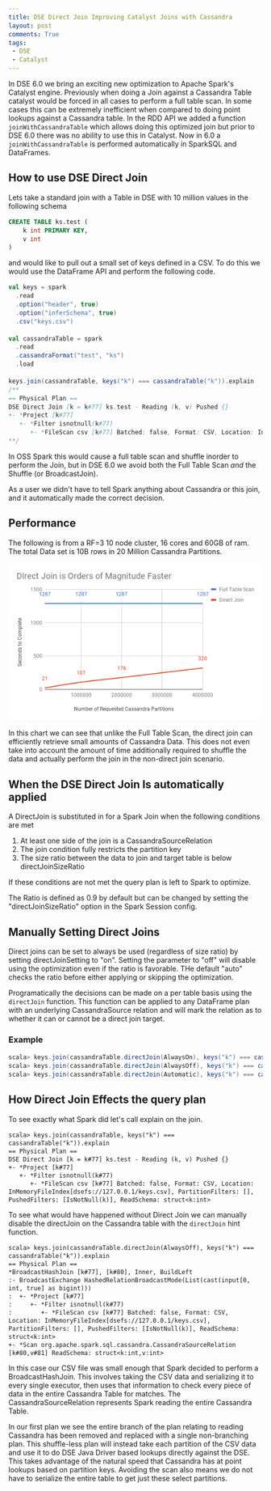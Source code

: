 ```yaml
---
title: DSE Direct Join Improving Catalyst Joins with Cassandra
layout: post
comments: True
tags:
 - DSE
 - Catalyst
---
```


In DSE 6.0 we bring an exciting new optimization to Apache Spark's Catalyst engine. Previously when
doing a Join against a Cassandra Table catalyst would be forced in all cases to perform a full
table scan. In some cases this can be extremely inefficient when compared to doing point lookups
against a Cassandra table. In the RDD API we added a function `joinWithCassandraTable` which allows 
doing this optimized join but prior to DSE 6.0 there was no ability to use this in Catalyst. Now in
6.0 a `joinWithCassandraTable` is performed automatically in SparkSQL and DataFrames.

## How to use DSE Direct Join 

Lets take a standard join with a Table in DSE with 10 million values in the following schema

```sql
CREATE TABLE ks.test (
    k int PRIMARY KEY,
    v int
)
```

and would like to pull out a small set of keys defined in a CSV. To do this we would use the DataFrame
API and perform the following code.

```scala
val keys = spark
  .read
  .option("header", true)
  .option("inferSchema", true)
  .csv("keys.csv")
 
val cassandraTable = spark
  .read
  .cassandraFormat("test", "ks")
  .load
  
keys.join(cassandraTable, keys("k") === cassandraTable("k")).explain
/**
== Physical Plan ==
DSE Direct Join [k = k#77] ks.test - Reading (k, v) Pushed {}
+- *Project [k#77]
   +- *Filter isnotnull(k#77)
      +- *FileScan csv [k#77] Batched: false, Format: CSV, Location: InMemoryFileIndex[dsefs://127.0.0.1/keys.csv], PartitionFilters: [], PushedFilters: [IsNotNull(k)], ReadSchema: struct<k:int>
**/
```

In OSS Spark this would cause a full table scan and shuffle inorder to perform the Join, but in 
DSE 6.0 we avoid both the Full Table Scan *and* the Shuffle (or BroadcastJoin).

As a user we didn't have to tell Spark anything about Cassandra or this join, and it automatically
made the correct decision. 


## Performance

The following is from a RF=3 10 node cluster, 16 cores and 60GB of ram. The total Data set is 10B
rows in 20 Million Cassandra Partitions.

![Direct Join scales Linearly with size of Request, Full Table Scan is More Expensive but constant cost](/images/DseDirectJoin/directJoin.png "Direct Join Performance Test")

In this chart we can see that unlike the Full Table Scan, the direct join can efficiently retrieve small amounts of
Cassandra Data. This does not even take into account the amount of time additionally required to shuffle
the data and actually perform the join in the non-direct join scenario.

## When the DSE Direct Join Is automatically applied

A DirectJoin is substituted in for a Spark Join when the following conditions are met

1. At least one side of the join is a CassandraSourceRelation
2. The join condition fully restricts the partition key
3. The size ratio between the data to join and target table is below directJoinSizeRatio

If these conditions are not met the query plan is left to Spark to optimize.

The Ratio is defined as 0.9 by default but can be changed by setting the
"directJoinSizeRatio" option in the Spark Session config.

## Manually Setting Direct Joins

Direct joins can be set to always be used (regardless of size ratio) by setting
directJoinSetting to "on". Setting the parameter to "off" will disable using the
optimization even if the ratio is favorable. THe default "auto" checks the ratio
before either applying or skipping the optimization.

Programatically the decisions can be made on a per table basis using the
`directJoin` function. This function can be applied to any DataFrame plan with an underlying
CassandraSource relation and will mark the relation as to whether it can or cannot be a direct
join target.  

### Example

```scala
scala> keys.join(cassandraTable.directJoin(AlwaysOn), keys("k") === cassandraTable("k")) //Direct Join
scala> keys.join(cassandraTable.directJoin(AlwaysOff), keys("k") === cassandraTable("k")) //Spark Join
scala> keys.join(cassandraTable.directJoin(Automatic), keys("k") === cassandraTable("k")) //Uses size ratio to decide
```

## How Direct Join Effects the query plan

To see exactly what Spark did let's call explain on the join.

```
scala> keys.join(cassandraTable, keys("k") === cassandraTable("k")).explain
== Physical Plan ==
DSE Direct Join [k = k#77] ks.test - Reading (k, v) Pushed {}
+- *Project [k#77]
   +- *Filter isnotnull(k#77)
      +- *FileScan csv [k#77] Batched: false, Format: CSV, Location: InMemoryFileIndex[dsefs://127.0.0.1/keys.csv], PartitionFilters: [], PushedFilters: [IsNotNull(k)], ReadSchema: struct<k:int>
```

To see what would have happened without Direct Join we can manually disable the directJoin on the
Cassandra table with the `directJoin` hint function.

```
scala> keys.join(cassandraTable.directJoin(AlwaysOff), keys("k") === cassandraTable("k")).explain
== Physical Plan ==
*BroadcastHashJoin [k#77], [k#80], Inner, BuildLeft
:- BroadcastExchange HashedRelationBroadcastMode(List(cast(input[0, int, true] as bigint)))
:  +- *Project [k#77]
:     +- *Filter isnotnull(k#77)
:        +- *FileScan csv [k#77] Batched: false, Format: CSV, Location: InMemoryFileIndex[dsefs://127.0.0.1/keys.csv], PartitionFilters: [], PushedFilters: [IsNotNull(k)], ReadSchema: struct<k:int>
+- *Scan org.apache.spark.sql.cassandra.CassandraSourceRelation [k#80,v#81] ReadSchema: struct<k:int,v:int>
```

In this case our CSV file was small enough that Spark decided to perform a BroadcastHashJoin. This
involves taking the CSV data and serializing it to every single executor, then uses that information
to check every piece of data in the entire Cassandra Table for matches. The CassandraSourceRelation
represents Spark reading the entire Cassandra Table.

In our first plan we see the entire branch of the plan relating to reading Cassandra has been removed
and replaced with a single non-branching plan. This shuffle-less plan will instead take each partition
of the CSV data and use it to do DSE Java Driver based lookups directly against the DSE. This takes 
advantage of the natural speed that Cassandra has at point lookups based on partition keys. Avoiding
the scan also means we do not have to serialize the entire table to get just these select partitions.




